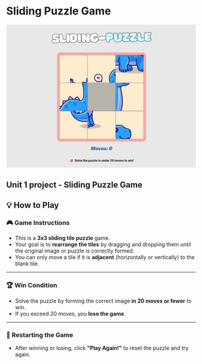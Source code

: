 # Sliding Puzzle Game

![sliding-puzzle](./images/puzzle.png)


## **Unit 1 project - Sliding Puzzle Game**

## 💡 How to Play

### 🎮 Game Instructions
- This is a **3x3 sliding tile puzzle** game.
- Your goal is to **rearrange the tiles** by dragging and dropping them until the original image or puzzle is correctly formed.
- You can only move a tile if it is **adjacent** (horizontally or vertically) to the blank tile.

---

### 🏆 Win Condition
- Solve the puzzle by forming the correct image **in 20 moves or fewer** to win.
- If you exceed 20 moves, you **lose the game**.

---

### 🔁 Restarting the Game
- After winning or losing, click **"Play Again!"** to reset the puzzle and try again.



